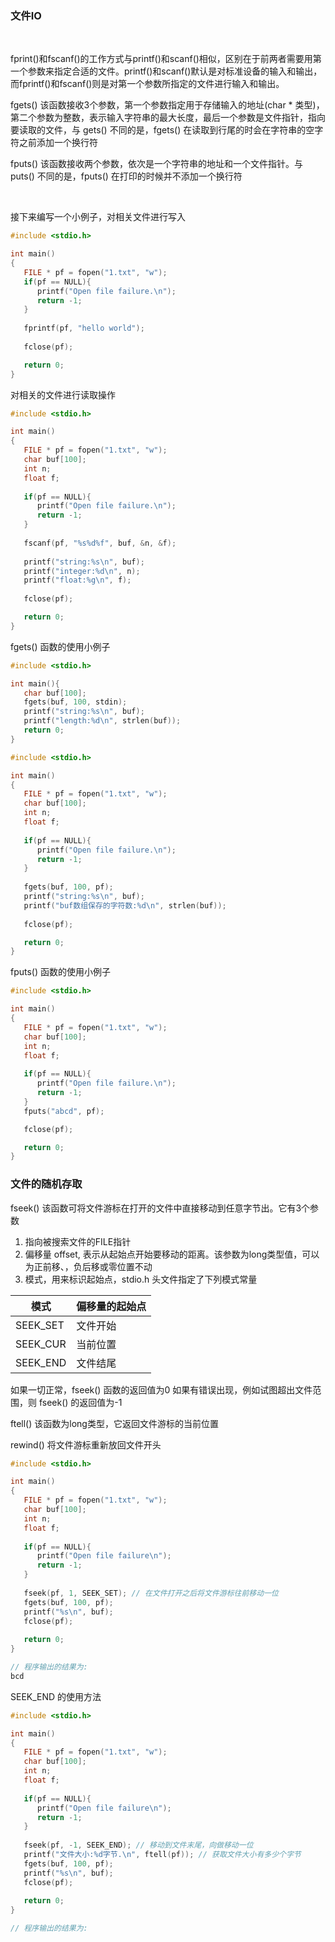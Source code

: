 
### 文件IO

<br/>

fprint()和fscanf()的工作方式与printf()和scanf()相似，区别在于前两者需要用第一个参数来指定合适的文件。printf()和scanf()默认是对标准设备的输入和输出，而fprintf()和fscanf()则是对第一个参数所指定的文件进行输入和输出。

fgets() 该函数接收3个参数，第一个参数指定用于存储输入的地址(char * 类型)，第二个参数为整数，表示输入字符串的最大长度，最后一个参数是文件指针，指向要读取的文件，与 gets() 不同的是，fgets() 在读取到行尾的时会在字符串的空字符之前添加一个换行符


fputs() 该函数接收两个参数，依次是一个字符串的地址和一个文件指针。与 puts() 不同的是，fputs() 在打印的时候并不添加一个换行符

<br/>

接下来编写一个小例子，对相关文件进行写入

```c
#include <stdio.h>

int main()
{
   FILE * pf = fopen("1.txt", "w");
   if(pf == NULL){
      printf("Open file failure.\n");
      return -1;
   }
   
   fprintf(pf, "hello world");
   
   fclose(pf);

   return 0;
}
```

对相关的文件进行读取操作

```c
#include <stdio.h>

int main()
{
   FILE * pf = fopen("1.txt", "w");
   char buf[100];
   int n;
   float f;
   
   if(pf == NULL){
      printf("Open file failure.\n");
      return -1;
   }
   
   fscanf(pf, "%s%d%f", buf, &n, &f);
   
   printf("string:%s\n", buf);
   printf("integer:%d\n", n);
   printf("float:%g\n", f);
   
   fclose(pf);

   return 0;
}
```

fgets() 函数的使用小例子

```c
#include <stdio.h>

int main(){
   char buf[100];
   fgets(buf, 100, stdin);
   printf("string:%s\n", buf);
   printf("length:%d\n", strlen(buf));
   return 0;  
}
```


```c
#include <stdio.h>

int main()
{
   FILE * pf = fopen("1.txt", "w");
   char buf[100];
   int n;
   float f;
   
   if(pf == NULL){
      printf("Open file failure.\n");
      return -1;
   }
   
   fgets(buf, 100, pf);
   printf("string:%s\n", buf);
   printf("buf数组保存的字符数:%d\n", strlen(buf));
   
   fclose(pf);

   return 0;
}
```

fputs() 函数的使用小例子

```c
#include <stdio.h>

int main()
{
   FILE * pf = fopen("1.txt", "w");
   char buf[100];
   int n;
   float f;
   
   if(pf == NULL){
      printf("Open file failure.\n");
      return -1;
   }
   fputs("abcd", pf);   

   fclose(pf);

   return 0;
}
```

### 文件的随机存取

fseek() 该函数可将文件游标在打开的文件中直接移动到任意字节出。它有3个参数
1) 指向被搜索文件的FILE指针
2) 偏移量 offset, 表示从起始点开始要移动的距离。该参数为long类型值，可以为正前移、，负后移或零位置不动
3) 模式，用来标识起始点，stdio.h 头文件指定了下列模式常量

| 模式 | 偏移量的起始点 |
|------|----------------|
| SEEK_SET | 文件开始   |
| SEEK_CUR | 当前位置   |
| SEEK_END | 文件结尾   |

如果一切正常，fseek() 函数的返回值为0 如果有错误出现，例如试图超出文件范围，则 fseek() 的返回值为-1

ftell() 该函数为long类型，它返回文件游标的当前位置 

rewind() 将文件游标重新放回文件开头

```c
#include <stdio.h>

int main()
{
   FILE * pf = fopen("1.txt", "w");
   char buf[100];
   int n;
   float f;
   
   if(pf == NULL){
      printf("Open file failure\n");
      return -1;
   }
   
   fseek(pf, 1, SEEK_SET); // 在文件打开之后将文件游标往前移动一位
   fgets(buf, 100, pf);
   printf("%s\n", buf);
   fclose(pf);
   
   return 0;
}

// 程序输出的结果为:
bcd
```

SEEK_END 的使用方法

```c
#include <stdio.h>

int main()
{
   FILE * pf = fopen("1.txt", "w");
   char buf[100];
   int n;
   float f;
   
   if(pf == NULL){
      printf("Open file failure\n");
      return -1;
   }
   
   fseek(pf, -1, SEEK_END); // 移动到文件末尾，向做移动一位
   printf("文件大小:%d字节.\n", ftell(pf)); // 获取文件大小有多少个字节
   fgets(buf, 100, pf);
   printf("%s\n", buf);
   fclose(pf);
   
   return 0;
}

// 程序输出的结果为:

```
